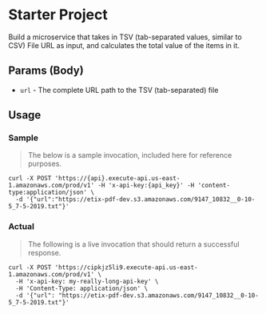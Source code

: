 # Starter Project

Build a microservice that takes in TSV (tab-separated values, similar to CSV) File URL as input, and calculates the total value of the items in it.

## Params (Body)
* `url` - The complete URL path to the TSV (tab-separated) file


## Usage


### Sample
> The below is a sample invocation, included here for reference purposes.

```
curl -X POST 'https://{api}.execute-api.us-east-1.amazonaws.com/prod/v1' -H 'x-api-key:{api_key}' -H 'content-type:application/json' \
  -d '{"url":"https://etix-pdf-dev.s3.amazonaws.com/9147_10832__0-10-5_7-5-2019.txt"}'
```

### Actual
> The following is a live invocation that should return a successful response.
```
curl -X POST 'https://cipkjz5li9.execute-api.us-east-1.amazonaws.com/prod/v1' \
  -H 'x-api-key: my-really-long-api-key' \
  -H 'Content-Type: application/json' \
  -d '{"url": "https://etix-pdf-dev.s3.amazonaws.com/9147_10832__0-10-5_7-5-2019.txt"}'
```
